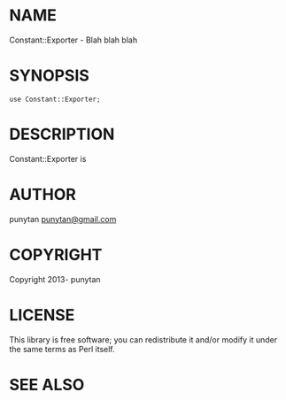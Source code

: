 # NAME

Constant::Exporter - Blah blah blah

# SYNOPSIS

    use Constant::Exporter;

# DESCRIPTION

Constant::Exporter is

# AUTHOR

punytan <punytan@gmail.com>

# COPYRIGHT

Copyright 2013- punytan

# LICENSE

This library is free software; you can redistribute it and/or modify
it under the same terms as Perl itself.

# SEE ALSO
